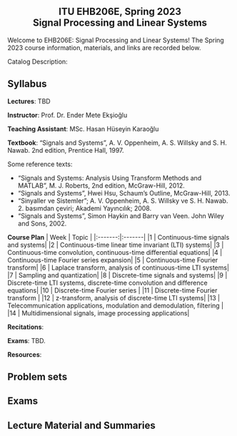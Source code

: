 <h2 align="center">
  ITU EHB206E, Spring 2023<br />
  Signal Processing and Linear Systems
</h2> 

Welcome to EHB206E: Signal Processing and Linear Systems! The Spring 2023 course information, materials, and links are recorded below.

Catalog Description: 

## Syllabus

**Lectures**: TBD

**Instructor**: Prof. Dr. Ender Mete Ekşioğlu

**Teaching Assistant**: MSc. Hasan Hüseyin Karaoğlu

**Textbook**: “Signals and Systems”, A. V. Oppenheim, A. S. Willsky and S. H. Nawab. 2nd edition, Prentice Hall, 1997.

Some reference texts:
- “Signals and Systems: Analysis Using Transform Methods and MATLAB”, M. J. Roberts, 2nd edition, McGraw-Hill, 2012.
- “Signals and Systems”, Hwei Hsu, Schaum’s Outline, McGraw-Hill, 2013. 
- “Sinyaller ve Sistemler”; A. V. Oppenheim, A. S. Willsky ve S. H. Nawab. 2. basımdan çeviri; Akademi Yayıncılık; 2008.
- “Signals and Systems”, Simon Haykin and Barry van Veen. John Wiley and Sons, 2002.

**Course Plan**
| Week  | Topic |
|:-------:|:-------|
|1 | Continuous-time signals and systems|
|2 | Continuous-time linear time invariant (LTI) systems|
|3 | Continuous-time convolution, continuous-time differential equations|
|4 | Continuous-time Fourier series expansion|
|5 | Continuous-time Fourier transform|
|6 | Laplace transform, analysis of continuous-time LTI systems|
|7 | Sampling and quantization|
|8 | Discrete-time signals and systems|
|9 | Discrete-time LTI systems, discrete-time convolution and difference equations|
|10 | Discrete-time Fourier series |
|11 | Discrete-time Fourier transform |
|12 | z-transform, analysis of discrete-time LTI systems|
|13 | Telecommunication applications, modulation and demodulation, filtering |
|14 | Multidimensional signals, image processing applications|

**Recitations**:

**Exams**: TBD.

**Resources**: 

## Problem sets

## Exams

## Lecture Material and Summaries
